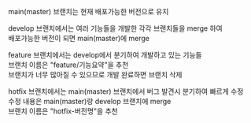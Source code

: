 main(master) 브랜치는 현재 배포가능한 버전으로 유지  
  
develop 브랜치에서는 여러 기능들을 개발한 각각 브랜치들을 merge 하여  
배포가능한 버전이 되면 main(master)에 merge  
  
feature 브랜치에서는 develop에서 분기하여 개발하고 있는 기능들  
브랜치 이름은 "feature/기능요약"을 추천  
브랜치가 너무 많아질 수 있으므로 개발 완료하면 브랜치 삭제  
  
hotfix 브랜치에서는 main(master) 브랜치에서 버그 발견시 분기하여 빠르게 수정  
수정 내용은 main(master)랑 develop 브랜치에 merge  
브랜치 이름은 "hotfix-버전명"을 추천  
  
